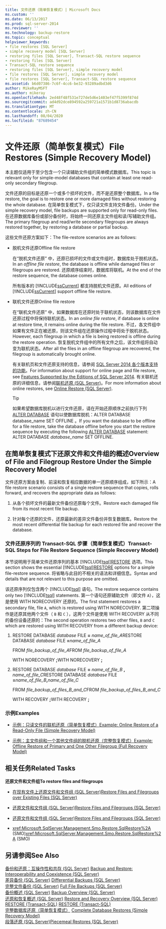 ```yaml
---
title: 文件还原（简单恢复模式）| Microsoft Docs
ms.custom: ''
ms.date: 06/13/2017
ms.prod: sql-server-2014
ms.reviewer: ''
ms.technology: backup-restore
ms.topic: conceptual
helpviewer_keywords:
- file restores [SQL Server]
- simple recovery model [SQL Server]
- restoring files [SQL Server], Transact-SQL restore sequence
- restoring files [SQL Server]
- Transact-SQL restore sequence
- restoring files [SQL Server], simple recovery model
- file restores [SQL Server], simple recovery model
- file restores [SQL Server], Transact-SQL restore sequence
ms.assetid: b6d07386-7c6f-4cc6-be32-93289adbd3d6
author: MikeRayMSFT
ms.author: mikeray
ms.openlocfilehash: 2ed48f48f531e727de5d6e1403ef47f5399f874d
ms.sourcegitcommit: ad4d92dce894592a259721a1571b1d8736abacdb
ms.translationtype: MT
ms.contentlocale: zh-CN
ms.lasthandoff: 08/04/2020
ms.locfileid: "87689454"
---
```

# <a name="file-restores-simple-recovery-model"></a><span data-ttu-id="db82c-102">文件还原（简单恢复模式）</span><span class="sxs-lookup"><span data-stu-id="db82c-102">File Restores (Simple Recovery Model)</span></span>
  <span data-ttu-id="db82c-103">本主题仅适用于至少包含一个只读辅助文件组的简单模式数据库。</span><span class="sxs-lookup"><span data-stu-id="db82c-103">This topic is relevant only for simple-model databases that contain at least one read-only secondary filegroup.</span></span>  
  
 <span data-ttu-id="db82c-104">文件还原的目标是还原一个或多个损坏的文件，而不是还原整个数据库。</span><span class="sxs-lookup"><span data-stu-id="db82c-104">In a file restore, the goal is to restore one or more damaged files without restoring the whole database.</span></span> <span data-ttu-id="db82c-105">在简单恢复模式下，仅只读文件支持文件备份。</span><span class="sxs-lookup"><span data-stu-id="db82c-105">Under the simple recovery model, file backups are supported only for read-only files.</span></span> <span data-ttu-id="db82c-106">在还原数据库备份或部分备份时，将始终一同还原主文件组和读/写辅助文件组。</span><span class="sxs-lookup"><span data-stu-id="db82c-106">The primary filegroup and read/write secondary filegroups are always restored together, by restoring a database or partial backup.</span></span>  
  
 <span data-ttu-id="db82c-107">这些文件还原方案如下：</span><span class="sxs-lookup"><span data-stu-id="db82c-107">The file-restore scenarios are as follows:</span></span>  
  
-   <span data-ttu-id="db82c-108">脱机文件还原</span><span class="sxs-lookup"><span data-stu-id="db82c-108">Offline file restore</span></span>  
  
     <span data-ttu-id="db82c-109">在“脱机文件还原”  中，还原已损坏的文件或文件组时，数据库处于脱机状态。</span><span class="sxs-lookup"><span data-stu-id="db82c-109">In an *offline file restore*, the database is offline while damaged files or filegroups are restored.</span></span> <span data-ttu-id="db82c-110">还原顺序结束时，数据库将联机。</span><span class="sxs-lookup"><span data-stu-id="db82c-110">At the end of the restore sequence, the database comes online.</span></span>  
  
     <span data-ttu-id="db82c-111">所有版本的 [!INCLUDE[ssCurrent](../../includes/sscurrent-md.md)] 都支持脱机文件还原。</span><span class="sxs-lookup"><span data-stu-id="db82c-111">All editions of [!INCLUDE[ssCurrent](../../includes/sscurrent-md.md)] support offline file restore.</span></span>  
  
-   <span data-ttu-id="db82c-112">联机文件还原</span><span class="sxs-lookup"><span data-stu-id="db82c-112">Online file restore</span></span>  
  
     <span data-ttu-id="db82c-113">在“联机文件还原”  中，如果数据库在还原时处于联机状态，则该数据库在文件还原过程中将保持联机状态。</span><span class="sxs-lookup"><span data-stu-id="db82c-113">In an *online file restore*, if database is online at restore time, it remains online during the file restore.</span></span> <span data-ttu-id="db82c-114">不过，各文件组中如果有文件正在被还原，则该文件组在还原操作过程中将处于脱机状态。</span><span class="sxs-lookup"><span data-stu-id="db82c-114">However, each filegroup in which a file is being restored is offline during the restore operation.</span></span> <span data-ttu-id="db82c-115">恢复脱机文件组中的所有文件之后，该文件组将自动变为联机状态。</span><span class="sxs-lookup"><span data-stu-id="db82c-115">After all the files in an offline filegroup are recovered, the filegroup is automatically brought online.</span></span>  
  
     <span data-ttu-id="db82c-116">有关联机页和文件还原支持的信息，请参阅 [SQL Server 2014 各个版本支持的功能](../../getting-started/features-supported-by-the-editions-of-sql-server-2014.md)。</span><span class="sxs-lookup"><span data-stu-id="db82c-116">For information about support for online page and file restore, see [Features Supported by the Editions of SQL Server 2014](../../getting-started/features-supported-by-the-editions-of-sql-server-2014.md).</span></span> <span data-ttu-id="db82c-117">有关联机还原的详细信息，请参阅[联机还原 (SQL Server)](online-restore-sql-server.md)。</span><span class="sxs-lookup"><span data-stu-id="db82c-117">For more information about online restores, see [Online Restore &#40;SQL Server&#41;](online-restore-sql-server.md).</span></span>  
  
    > [!TIP]  
    >  <span data-ttu-id="db82c-118">如果希望数据库脱机以进行文件还原，请在开始还原顺序之前执行下列 [ALTER DATABASE](/sql/t-sql/statements/alter-database-transact-sql-set-options) 语句以使数据库脱机：ALTER DATABASE database_name SET OFFLINE  。</span><span class="sxs-lookup"><span data-stu-id="db82c-118">If you want the database to be offline for a file restore, take the database offline before you start the restore sequence by executing the following [ALTER DATABASE](/sql/t-sql/statements/alter-database-transact-sql-set-options) statement: ALTER DATABASE *database_name* SET OFFLINE.</span></span>  
  

  
##  <a name="overview-of-file-and-filegroup-restore-under-the-simple-recovery-model"></a><a name="Overview"></a> <span data-ttu-id="db82c-119">在简单恢复模式下还原文件和文件组的概述</span><span class="sxs-lookup"><span data-stu-id="db82c-119">Overview of File and Filegroup Restore Under the Simple Recovery Model</span></span>  
 <span data-ttu-id="db82c-120">文件还原方案由复制、前滚和恢复相应数据的单一还原顺序组成，如下所示：</span><span class="sxs-lookup"><span data-stu-id="db82c-120">A file restore scenario consists of a single restore sequence that copies, rolls forward, and recovers the appropriate data as follows:</span></span>  
  
1.  <span data-ttu-id="db82c-121">从各个损坏文件的最新文件备份还原每个文件。</span><span class="sxs-lookup"><span data-stu-id="db82c-121">Restore each damaged file from its most recent file backup.</span></span>  
  
2.  <span data-ttu-id="db82c-122">针对每个还原的文件，还原最新的差异文件备份并恢复数据库。</span><span class="sxs-lookup"><span data-stu-id="db82c-122">Restore the most recent differential file backup for each restored file and recover the database.</span></span>  
  
### <a name="transact-sql-steps-for-file-restore-sequence-simple-recovery-model"></a><span data-ttu-id="db82c-123">文件还原序列的 Transact-SQL 步骤（简单恢复模式）</span><span class="sxs-lookup"><span data-stu-id="db82c-123">Transact-SQL Steps for File Restore Sequence (Simple Recovery Model)</span></span>  
 <span data-ttu-id="db82c-124">本节说明用于简单文件还原序列的基本 [!INCLUDE[tsql](../../../includes/tsql-md.md)][RESTORE](/sql/t-sql/statements/restore-statements-transact-sql) 选项。</span><span class="sxs-lookup"><span data-stu-id="db82c-124">This section shows the essential [!INCLUDE[tsql](../../../includes/tsql-md.md)][RESTORE](/sql/t-sql/statements/restore-statements-transact-sql) options for a simple file-restore sequence.</span></span> <span data-ttu-id="db82c-125">将省略与此目的不相关的语法和详细信息。</span><span class="sxs-lookup"><span data-stu-id="db82c-125">Syntax and details that are not relevant to this purpose are omitted.</span></span>  
  
 <span data-ttu-id="db82c-126">该还原序列仅包含两个 [!INCLUDE[tsql](../../../includes/tsql-md.md)] 语句。</span><span class="sxs-lookup"><span data-stu-id="db82c-126">The restore sequence contains only two [!INCLUDE[tsql](../../../includes/tsql-md.md)] statements.</span></span> <span data-ttu-id="db82c-127">第一个语句还原辅助文件（即文件 `A`），这是使用 WITH NORECOVERY 还原的。</span><span class="sxs-lookup"><span data-stu-id="db82c-127">The first statement restores a secondary file, file `A`, which is restored using WITH NORECOVERY.</span></span> <span data-ttu-id="db82c-128">第二项操作是还原其他两个文件（ `B` 和 `C` ），这两个文件是使用 WITH RECOVERY 从不同的备份设备还原的：</span><span class="sxs-lookup"><span data-stu-id="db82c-128">The second operation restores two other files, `B` and `C` which are restored using WITH RECOVERY from a different backup device:</span></span>  
  
1.  <span data-ttu-id="db82c-129">RESTORE DATABASE *database* FILE **=** _name_of_file_A_</span><span class="sxs-lookup"><span data-stu-id="db82c-129">RESTORE DATABASE *database* FILE **=**_name_of_file_A_</span></span>  
  
     <span data-ttu-id="db82c-130">FROM *file_backup_of_file_A*</span><span class="sxs-lookup"><span data-stu-id="db82c-130">FROM *file_backup_of_file_A*</span></span>  
  
     <span data-ttu-id="db82c-131">WITH NORECOVERY **;**</span><span class="sxs-lookup"><span data-stu-id="db82c-131">WITH NORECOVERY **;**</span></span>  
  
2.  <span data-ttu-id="db82c-132">RESTORE DATABASE *database* FILE **=** _name_of_file_B_ **,** _name_of_file_C_</span><span class="sxs-lookup"><span data-stu-id="db82c-132">RESTORE DATABASE *database* FILE **=**_name_of_file_B_**,**_name_of_file_C_</span></span>  
  
     <span data-ttu-id="db82c-133">FROM *file_backup_of_files_B_and_C*</span><span class="sxs-lookup"><span data-stu-id="db82c-133">FROM *file_backup_of_files_B_and_C*</span></span>  
  
     <span data-ttu-id="db82c-134">WITH RECOVERY **;**</span><span class="sxs-lookup"><span data-stu-id="db82c-134">WITH RECOVERY **;**</span></span>  
  
### <a name="examples"></a><span data-ttu-id="db82c-135">示例</span><span class="sxs-lookup"><span data-stu-id="db82c-135">Examples</span></span>  
  
-   [<span data-ttu-id="db82c-136">示例：只读文件的联机还原（简单恢复模式）</span><span class="sxs-lookup"><span data-stu-id="db82c-136">Example: Online Restore of a Read-Only File &#40;Simple Recovery Model&#41;</span></span>](example-online-restore-of-a-read-only-file-simple-recovery-model.md)  
  
-   [<span data-ttu-id="db82c-137">示例：主文件组和一个其他文件组的脱机还原（完整恢复模式）</span><span class="sxs-lookup"><span data-stu-id="db82c-137">Example: Offline Restore of Primary and One Other Filegroup &#40;Full Recovery Model&#41;</span></span>](example-offline-restore-of-primary-and-one-other-filegroup-full-recovery-model.md)  
  
 
  
##  <a name="related-tasks"></a><a name="RelatedTasks"></a> <span data-ttu-id="db82c-138">相关任务</span><span class="sxs-lookup"><span data-stu-id="db82c-138">Related Tasks</span></span>  
 <span data-ttu-id="db82c-139">**还原文件和文件组**</span><span class="sxs-lookup"><span data-stu-id="db82c-139">**To restore files and filegroups**</span></span>  
  
-   [<span data-ttu-id="db82c-140">在现有文件上还原文件和文件组 (SQL Server)</span><span class="sxs-lookup"><span data-stu-id="db82c-140">Restore Files and Filegroups over Existing Files &#40;SQL Server&#41;</span></span>](restore-files-and-filegroups-over-existing-files-sql-server.md)  
  
-   [<span data-ttu-id="db82c-141">还原文件和文件组 (SQL Server)</span><span class="sxs-lookup"><span data-stu-id="db82c-141">Restore Files and Filegroups &#40;SQL Server&#41;</span></span>](restore-files-and-filegroups-sql-server.md)  
  
-   [<span data-ttu-id="db82c-142">还原文件和文件组 (SQL Server)</span><span class="sxs-lookup"><span data-stu-id="db82c-142">Restore Files and Filegroups &#40;SQL Server&#41;</span></span>](restore-files-and-filegroups-sql-server.md)  
  
-   <span data-ttu-id="db82c-143"><xref:Microsoft.SqlServer.Management.Smo.Restore.SqlRestore%2A> (SMO)</span><span class="sxs-lookup"><span data-stu-id="db82c-143"><xref:Microsoft.SqlServer.Management.Smo.Restore.SqlRestore%2A> (SMO)</span></span>  
  
  
  
## <a name="see-also"></a><span data-ttu-id="db82c-144">另请参阅</span><span class="sxs-lookup"><span data-stu-id="db82c-144">See Also</span></span>  
 <span data-ttu-id="db82c-145">[备份和还原：互操作性和共存 &#40;SQL Server&#41;](backup-and-restore-interoperability-and-coexistence-sql-server.md) </span><span class="sxs-lookup"><span data-stu-id="db82c-145">[Backup and Restore: Interoperability and Coexistence &#40;SQL Server&#41;](backup-and-restore-interoperability-and-coexistence-sql-server.md) </span></span>  
 <span data-ttu-id="db82c-146">[差异备份 (SQL Server)](differential-backups-sql-server.md) </span><span class="sxs-lookup"><span data-stu-id="db82c-146">[Differential Backups &#40;SQL Server&#41;](differential-backups-sql-server.md) </span></span>  
 <span data-ttu-id="db82c-147">[完整文件备份 (SQL Server)](full-file-backups-sql-server.md) </span><span class="sxs-lookup"><span data-stu-id="db82c-147">[Full File Backups &#40;SQL Server&#41;](full-file-backups-sql-server.md) </span></span>  
 <span data-ttu-id="db82c-148">[备份概述 (SQL Server)](backup-overview-sql-server.md) </span><span class="sxs-lookup"><span data-stu-id="db82c-148">[Backup Overview &#40;SQL Server&#41;](backup-overview-sql-server.md) </span></span>  
 <span data-ttu-id="db82c-149">[还原和恢复概述 (SQL Server)](restore-and-recovery-overview-sql-server.md) </span><span class="sxs-lookup"><span data-stu-id="db82c-149">[Restore and Recovery Overview &#40;SQL Server&#41;](restore-and-recovery-overview-sql-server.md) </span></span>  
 <span data-ttu-id="db82c-150">[RESTORE &#40;Transact-SQL&#41;](/sql/t-sql/statements/restore-statements-transact-sql) </span><span class="sxs-lookup"><span data-stu-id="db82c-150">[RESTORE &#40;Transact-SQL&#41;](/sql/t-sql/statements/restore-statements-transact-sql) </span></span>  
 <span data-ttu-id="db82c-151">[完整数据库还原（简单恢复模式）](complete-database-restores-simple-recovery-model.md) </span><span class="sxs-lookup"><span data-stu-id="db82c-151">[Complete Database Restores &#40;Simple Recovery Model&#41;](complete-database-restores-simple-recovery-model.md) </span></span>  
 [<span data-ttu-id="db82c-152">段落还原 (SQL Server)</span><span class="sxs-lookup"><span data-stu-id="db82c-152">Piecemeal Restores &#40;SQL Server&#41;</span></span>](piecemeal-restores-sql-server.md)  
  
  
